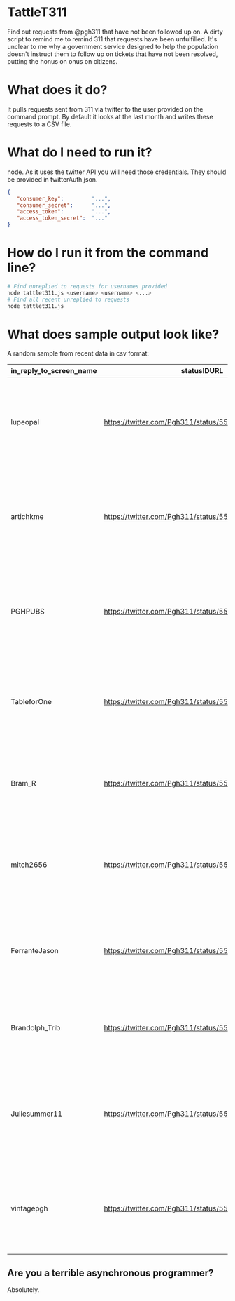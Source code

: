 # TattleT311
Find out requests from @pgh311 that have not been followed up on. A dirty script to remind me to remind 311 that requests have been unfulfilled. It's unclear to me why a government service designed to help the population doesn't instruct them to follow up on tickets that have not been resolved, putting the honus on onus on citizens.

# What does it do?
It pulls requests sent from 311 via twitter to the user provided on the command prompt. By default it looks at the last month and writes these requests to a CSV file.

# What do I need to run it?
node. As it uses the twitter API you will need those credentials. They should be provided in twitterAuth.json.

```json
{
   "consumer_key":         "...",
   "consumer_secret":      "...",
   "access_token":         "...",
   "access_token_secret":  "..."
}
```

# How do I run it from the command line?
```bash
# Find unreplied to requests for usernames provided
node tattlet311.js <username> <username> <...>
# Find all recent unreplied to requests
node tattlet311.js
```
# What does sample output look like?

A random sample from recent data in csv format:

| in_reply_to_screen_name | statusIDURL                                          | created_at                     | text                                                                                                                                                    |
|-------------------------|------------------------------------------------------|--------------------------------|---------------------------------------------------------------------------------------------------------------------------------------------------------|
| lupeopal                | https://twitter.com/Pgh311/status/550288370317156352 | Wed Dec 31 13:52:26 +0000 2014 | @lupeopal Request ID# 129384 submitted to DPW to address potholes on East St b/t Hazlet &amp; Mt Pleasant &amp; Colby St b/t Regulus &amp; Sirius.      |
| artichkme               | https://twitter.com/Pgh311/status/551028933706416128 | Fri Jan 02 14:55:10 +0000 2015 | @artichkme @pgh2o We have updated Request ID# 94236 w/ @pgh2o as they schedule proper repairs to collapsing sewer @ Eberhardt/Froman Sts                |
| PGHPUBS                 | https://twitter.com/Pgh311/status/550303793955737600 | Wed Dec 31 14:53:43 +0000 2014 | @PGHPUBS Request ID# 129399 submitted to Environmental Service to address violations @ 1100 E Carson Street (rear of property)                          |
| TableforOne             | https://twitter.com/Pgh311/status/551110772739555328 | Fri Jan 02 20:20:22 +0000 2015 | @TableforOne Original Request ID# 124219 updated &amp; Forwarded back to local Police Zone to address residents regarding violation.                    |
| Bram_R                  | https://twitter.com/Pgh311/status/551113614825115648 | Fri Jan 02 20:31:39 +0000 2015 | @Bram_R Request ID# 129552 submitted to DPW Transportation &amp; Engineering to evaluate timing &amp; vehicle/pedestrian traffic. Thank you!            |
| mitch2656               | https://twitter.com/Pgh311/status/551118040960888832 | Fri Jan 02 20:49:14 +0000 2015 | @mitch2656 We were able to locate your initial tweet Request ID# 418406 updated &amp; will be addressed by DPW crews as weather/season permits          |
| FerranteJason           | https://twitter.com/Pgh311/status/553531058457964544 | Fri Jan 09 12:37:43 +0000 2015 | @FerranteJason We will report possible water leak near @ Bayard &amp; Bellefield Ave with @pgh2o Request ID# 130172. Thank you!                         |
| Brandolph_Trib          | https://twitter.com/Pgh311/status/555005590716821504 | Tue Jan 13 14:16:58 +0000 2015 | @Brandolph_Trib Request ID# 130470 submitted to Permits Office - to confirm  if any permits have been granted...                                        |
| Juliesummer11           | https://twitter.com/Pgh311/status/555018005579845632 | Tue Jan 13 15:06:18 +0000 2015 | @Juliesummer11 Request ID# 130490 submitted to DPW to address sidewalk conditions on Murray Ave Brg b/t Flemington &amp; Morrowfield. Thank you!        |
| vintagepgh              | https://twitter.com/Pgh311/status/555033997223682048 | Tue Jan 13 16:09:51 +0000 2015 | @vintagepgh Thank you! Request ID# 130527 submitted to DPW to address reported icy road conditions in 2000 block of Lautner St.                         |

## Are you a terrible asynchronous programmer?

Absolutely.
